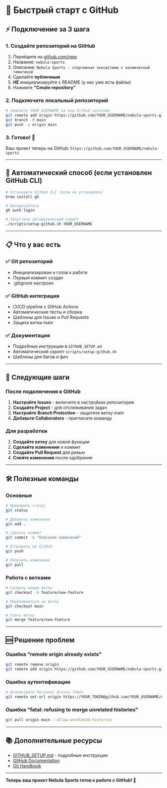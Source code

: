 # 🚀 Быстрый старт с GitHub

## ⚡ Подключение за 3 шага

### 1. Создайте репозиторий на GitHub
1. Перейдите на [github.com/new](https://github.com/new)
2. Название: `nebula-sports`
3. Описание: `Nebula Sports - спортивная экосистема с космической тематикой`
4. Сделайте **публичным**
5. **НЕ** инициализируйте с README (у нас уже есть файлы)
6. Нажмите **"Create repository"**

### 2. Подключите локальный репозиторий
```bash
# Замените YOUR_USERNAME на ваш GitHub username
git remote add origin https://github.com/YOUR_USERNAME/nebula-sports.git
git branch -M main
git push -u origin main
```

### 3. Готово! 🎉
Ваш проект теперь на GitHub: `https://github.com/YOUR_USERNAME/nebula-sports`

---

## 🤖 Автоматический способ (если установлен GitHub CLI)

```bash
# Установите GitHub CLI (если не установлен)
brew install gh

# Авторизуйтесь
gh auth login

# Запустите автоматический скрипт
./scripts/setup-github.sh YOUR_USERNAME
```

---

## 📋 Что у вас есть

### ✅ Git репозиторий
- Инициализирован и готов к работе
- Первый коммит создан
- .gitignore настроен

### ✅ GitHub интеграция
- CI/CD pipeline с GitHub Actions
- Автоматические тесты и сборка
- Шаблоны для Issues и Pull Requests
- Защита ветки main

### ✅ Документация
- Подробные инструкции в `GITHUB_SETUP.md`
- Автоматический скрипт `scripts/setup-github.sh`
- Шаблоны для багов и фич

---

## 🎯 Следующие шаги

### После подключения к GitHub
1. **Настройте Issues** - включите в настройках репозитория
2. **Создайте Project** - для отслеживания задач
3. **Настройте Branch Protection** - защитите ветку main
4. **Добавьте Collaborators** - пригласите команду

### Для разработки
1. **Создайте ветку** для новой функции
2. **Сделайте изменения** и коммит
3. **Создайте Pull Request** для ревью
4. **Слейте изменения** после одобрения

---

## 🛠️ Полезные команды

### Основные
```bash
# Проверить статус
git status

# Добавить изменения
git add .

# Сделать коммит
git commit -m "Описание изменений"

# Отправить на GitHub
git push

# Получить изменения
git pull
```

### Работа с ветками
```bash
# Создать новую ветку
git checkout -b feature/new-feature

# Переключиться на ветку
git checkout main

# Слить ветку
git merge feature/new-feature
```

---

## 🆘 Решение проблем

### Ошибка "remote origin already exists"
```bash
git remote remove origin
git remote add origin https://github.com/YOUR_USERNAME/nebula-sports.git
```

### Ошибка аутентификации
```bash
# Используйте Personal Access Token
git remote set-url origin https://YOUR_TOKEN@github.com/YOUR_USERNAME/nebula-sports.git
```

### Ошибка "fatal: refusing to merge unrelated histories"
```bash
git pull origin main --allow-unrelated-histories
```

---

## 📚 Дополнительные ресурсы

- [GITHUB_SETUP.md](GITHUB_SETUP.md) - подробные инструкции
- [GitHub Documentation](https://docs.github.com/)
- [Git Handbook](https://guides.github.com/introduction/git-handbook/)

---

**Теперь ваш проект Nebula Sports готов к работе с GitHub! 🚀**
